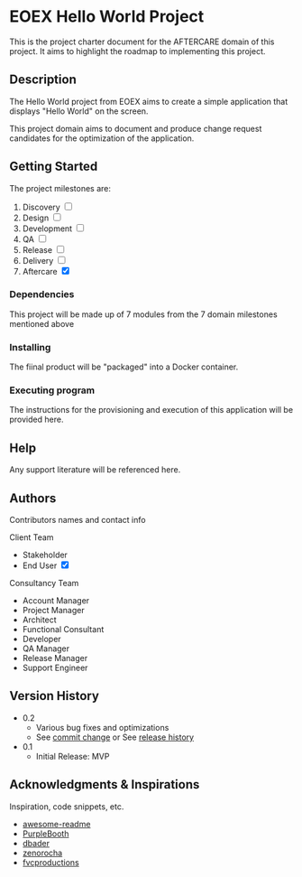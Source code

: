 # EOEX Hello World Project

This is the project charter document for the AFTERCARE domain of this project.
It aims to highlight the roadmap to implementing this project.

## Description

The Hello World project from EOEX aims to create a simple application that displays "Hello World" on the screen.

This project domain aims to document and produce change request candidates for the optimization of the application.

## Getting Started

The project milestones are:
1. Discovery  <input type="checkbox" unchecked />
2. Design <input type="checkbox" unchecked />
3. Development <input type="checkbox" unchecked />
4. QA <input type="checkbox" unchecked />
5. Release <input type="checkbox" unchecked />
6. Delivery <input type="checkbox" unchecked />
7. Aftercare  <input type="checkbox" checked />

### Dependencies

This project will be made up of 7 modules from the 7 domain milestones mentioned above

### Installing

The fiinal product will be "packaged" into a Docker container. 

### Executing program

The instructions for the provisioning and execution of this application will be provided here.

## Help

Any support literature will be referenced here.

## Authors

Contributors names and contact info

Client Team
* Stakeholder
* End User  <input type="checkbox" checked />

Consultancy Team
* Account Manager
* Project Manager
* Architect
* Functional Consultant
* Developer
* QA Manager
* Release Manager
* Support Engineer

## Version History

* 0.2
    * Various bug fixes and optimizations
    * See [commit change]() or See [release history]()
* 0.1
    * Initial Release: MVP

## Acknowledgments & Inspirations

Inspiration, code snippets, etc.
* [awesome-readme](https://github.com/matiassingers/awesome-readme)
* [PurpleBooth](https://gist.github.com/PurpleBooth/109311bb0361f32d87a2)
* [dbader](https://github.com/dbader/readme-template)
* [zenorocha](https://gist.github.com/zenorocha/4526327)
* [fvcproductions](https://gist.github.com/fvcproductions/1bfc2d4aecb01a834b46)